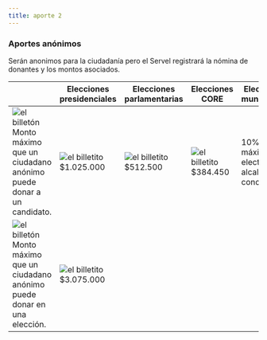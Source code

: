 ```yaml
---
title: aporte 2
---
```

<section>
  <div class="col-md-4">
    <h3>Aportes anónimos</h3>
    <p>Serán anonimos para la ciudadanía pero el Servel registrará la nómina de donantes y los montos asociados.</p>
  </div>
  <div class="col-md-8">
    <table class="table">
      <thead>
        <tr>
          <th></th>
          <th>Elecciones presidenciales</th>
          <th>Elecciones parlamentarias</th>
          <th>Elecciones CORE</th>
          <th>Elecciones municipales</th>
        </tr>
      </thead>
      <tbody>
        <tr>
          <td>
            <img src="" alt="el billetón">
            Monto máximo que un ciudadano anónimo puede donar a un candidato.
          </td>
          <td>
            <img src="" alt="el billetito">
            $1.025.000
          </td>
          <td>
            <img src="" alt="el billetito">
            $512.500
          </td>
          <td>
            <img src="" alt="el billetito">
            $384.450
          </td>
          <td>
            10% gasto máximo electoral alcaldes y concejales
          </td>
        </tr>
        <tr>
          <td>
            <img src="" alt="el billetón">
            Monto máximo que un ciudadano anónimo puede donar en una elección.
          </td>
          <td colspan="4">
            <img src="" alt="el billetito">
            <br>
            $3.075.000
          </td>
        </tr>
      </tbody>
    </table>
  </div>
</section>